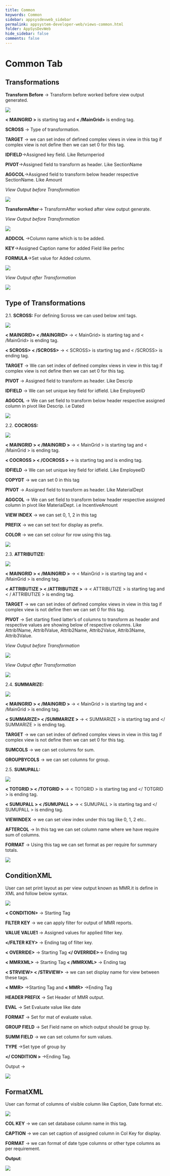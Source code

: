 ```yaml
---
title: Common
keywords: Common
sidebar: appsysdevweb_sidebar
permalink: appsystem-developer-web/views-common.html
folder: AppSysDevWeb
hide_sidebar: false
comments: false
---
```



# Common Tab

## Transformations

**Transform Before** -> Transform before worked before view output generated.

![](/images/TransformBeforeweb.png)

**< MAINGRID >** is starting tag and **< /MainGrid>** is ending tag.

**SCROSS** -> Type of transformation. 
 
**TARGET** -> we can set index of defined complex views in view in this tag if complex view is not define then we can set 0 for this tag.

**IDFIELD**->Assigned key field. Like Returnperiod

**PIVOT**->Assigned field to transform as header. Like SectionName

**AGGCOL**->Assigned field to transform below header respective SectionName. Like Amount

*View Output before Transformation*

![](/images/gridoutputweb.png)

**TransformAfter**-> TransformAfter worked after view output generate.

*View Output before Transformation*

![](/images/TransformAfterweb.png)

**ADDCOL** ->Column name which is to be added.

**KEY**->Assigned Caption name for added Field like perInc

**FORMULA**->Set value for Added column.

![](/images/formulaweb.png)

*View Output after Transformation*

![](/images/formulaviewweb.png)

## Type of Transformations

2.1. **SCROSS:** For defining Scross we can used below xml tags.

![](/images/commontabweb.png)

**< MAINGRID> < /MAINGRID>** ->  < MainGrid> is starting tag and < /MainGrid> is ending tag.

**< SCROSS> < /SCROSS>** ->  < SCROSS> is starting tag and < /SCROSS> is ending tag.
 
**TARGET** -> We can set index of defined complex views in view in this tag if complex view is not define then we can set 0 for this tag.

**PIVOT** -> Assigned field to transform as header. Like Descrip

**IDFIELD** -> We can set unique key field for idfield. Like EmployeeID

**AGGCOL** -> We can set field to transform below header respective assigned column in pivot like Descrip. i.e Dated

![](/images/Scrossoutputweb.jpg)


2.2. **COCROSS:**

![](/images/Cocrossweb.jpg)

**< MAINGRID >  < /MAINGRID >** ->  < MainGrid > is starting tag and < /MainGrid > is ending tag.

**< COCROSS >  < /COCROSS >** ->  <COCROSS> is starting tag and </COCROSS>  is ending tag.

**IDFIELD** ->  We can set unique key field for idfield. Like EmployeeID

**COPYDT** -> we can set 0 in this tag

**PIVOT** -> Assigned field to transform as header. Like MaterialDept

**AGGCOL** -> We can set field to transform below header respective assigned column in pivot like MaterialDept. i.e IncentiveAmount

**VIEW INDEX** -> we can set 0, 1, 2 in this tag

**PREFIX** -> we can set text for display as prefix.

**COLOR** -> we can set colour for row using this tag.

![](/images/Cocrossoutputweb.jpg)

2.3. **ATTRIBUTIZE:** 

![](/images/ATTRIBUTIZEweb.jpg)

**< MAINGRID >  < /MAINGRID >** -> < MainGrid > is starting tag and < /MainGrid > is ending tag.

**< ATTRIBUTIZE >  < /ATTRIBUTIZE >** -> < ATTRIBUTIZE > is starting tag and < / ATTRIBUTIZE >  is ending tag.

**TARGET** -> we can set index of defined complex views in view in this tag if complex view is not define then we can set 0 for this tag.

**PIVOT** -> Set starting fixed latter’s of columns to transform as header and respective values are showing below of respective columns. Like Attrib1Name, Attrib1Value, Attrib2Name, Attrib2Value, Attrib3Name, Attrib3Value.

*View Output before Transformation*

![](/images/ATTRIBUTIZEOutputBeforeweb.jpg)

*View Output after Transformation*

![](/images/ATTRIBUTIZEOutputAfterweb.jpg)

2.4. **SUMMARIZE:**

![](/images/SUMMARIZEweb.jpg)

**< MAINGRID > < /MAINGRID >** ->  < MainGrid > is starting tag and < /MainGrid > is ending tag.

**< SUMMARIZE> < /SUMMARIZE >** -> < SUMMARIZE > is starting tag and </ SUMMARIZE >  is ending tag.

**TARGET** -> we can set index of defined complex views in view in this tag if complex view is not define then we can set 0 for this tag.

**SUMCOLS** -> we can set columns for sum.

**GROUPBYCOLS** -> we can set columns for group.

2.5. **SUMUPALL:**

![](/images/SUMUPALLweb.jpg)

**< TOTGRID >  < /TOTGRID >** -> < TOTGRID > is starting tag and </ TOTGRID > is ending tag.

**< SUMUPALL >  < /SUMUPALL >** -> < SUMUPALL > is starting tag and </ SUMUPALL > is ending tag.

**VIEWINDEX** -> we can set view index under this tag like 0, 1, 2 etc..
 
**AFTERCOL** -> In this tag we can set column name where we have require sum of columns.

**FORMAT** -> Using this tag we can set format as per require for summary totals.

![](/images/SUMUPALLOutputweb.jpg)



## ConditionXML

User can set print layout as per view output known as MMR.it is define in XML and follow below syntax.

![](/images/ConditionXMLweb.png)

**< CONDITION>** -> Starting Tag

**FILTER KEY** -> we can apply filter for output of MMR reports.

**VALUE VALUE1** -> Assigned values for applied filter key.

**</FILTER KEY>** -> Ending tag of filter key.

**< OVERRIDE>** -> Starting Tag  **</ OVERRIDE>**-> Ending tag 

**< MMRXML>** -> Starting Tag **< /MMRXML>** -> Ending tag

**< STRVIEW> < /STRVIEW>** -> we can set display name for view between these tags.

**< MMR>** ->Starting Tag and **< MMR>** ->Ending Tag

**HEADER PREFIX** -> Set Header of MMR output.

**EVAL** -> Set Evaluate value like date

**FORMAT** -> Set for mat of evaluate value.

**GROUP FIELD** -> Set Field name on which output should be group by.

**SUMM FIELD** -> we can set column for sum values.

**TYPE** ->Set type of group by

**</ CONDITION >** ->Ending Tag.

Output ->

![](/images/ConditionXMLOutputweb.jpg)


## FormatXML

User can format of columns of visible column like Caption, Date format etc.

![](/images/FormatXMLweb.png)

**COL KEY** -> we can set database column name in this tag.

**CAPTION** -> we can set caption of assigned column in Col Key for display.

**FORMAT** -> we can format of date type columns or other type columns as per requirement.

**Output**:

![](/images/formatxmloutputweb.png)



